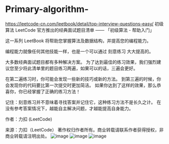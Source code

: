 # Primary-algorithm-
https://leetcode-cn.com/leetbook/detail/top-interview-questions-easy/
初级算法
LeetCode 官方推出的经典面试题目清单 —— 「初级算法 - 帮助入门」

这一系列 LeetBook 将帮助您掌握算法及数据结构，并提高您的编程能力。

编程能力就像任何其他技能一样，也是一个可以通过 刻意练习 大大提高的。

大多数经典面试题目都有多种解决方案。 为了达到最佳的练习效果，我们强烈建议您至少将此清单里的题目练习两遍，如果可以的话，三遍会更好。

在第二遍练习时，你可能会发现一些新的技巧或新的方法。 到第三遍的时候，你会发现你的代码要比第一次提交时更加简洁。 如果你达到了这样的效果，那么恭喜你，你已经掌握了正确的练习方法！

记住：刻意练习并不意味着寻找答案并记住它，这种练习方法不是长久之计。 在没有参考答案情况下，越能自主解决问题，才越能提高自身能力。

作者：力扣 (LeetCode)

来源：力扣（LeetCode）
著作权归作者所有。商业转载请联系作者获得授权，非商业转载请注明出处。
![image](https://user-images.githubusercontent.com/96400869/153181913-12370180-2d4e-4b09-8b09-5e4f9a1c8e35.png)
![image](https://user-images.githubusercontent.com/96400869/153181989-81f03465-ed5d-49d6-9156-6f50ea3a6508.png)
![image](https://user-images.githubusercontent.com/96400869/152972078-afccb41c-e246-43a4-92b8-976cf5ed2087.png)
